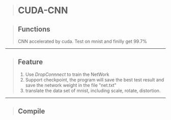 >CUDA-CNN
>========



>Functions
>--------
>CNN accelerated by cuda. Test on mnist and finilly get 99.7%
***


>Feature
>--------
>1. Use *DropConnnect* to train the NetWork
>2. Support checkpoint, the program will save the best test result and save the network weight in the file "net.txt"
>3. translate the data set of mnist, including scale, rotate, distortion.

***


>Compile
>-------
